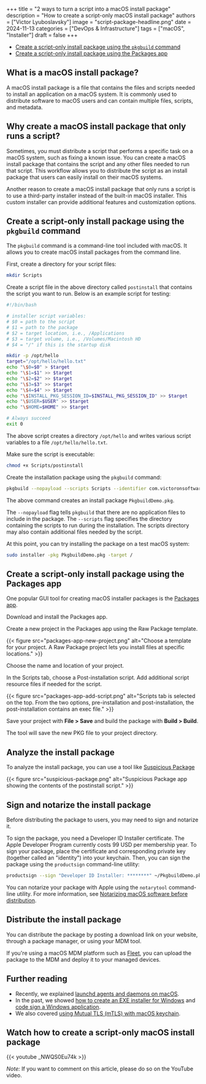 +++
title = "2 ways to turn a script into a macOS install package"
description = "How to create a script-only macOS install package"
authors = ["Victor Lyuboslavsky"]
image = "script-package-headline.png"
date = 2024-11-13
categories = ["DevOps & Infrastructure"]
tags = ["macOS", "Installer"]
draft = false
+++

- [Create a script-only install package using the `pkgbuild` command](#create-a-script-only-install-package-using-the-pkgbuild-command)
- [Create a script-only install package using the Packages app](#create-a-script-only-install-package-using-the-packages-app)

## What is a macOS install package?

A macOS install package is a file that contains the files and scripts needed to install an application on a macOS
system. It is commonly used to distribute software to macOS users and can contain multiple files, scripts, and metadata.

## Why create a macOS install package that only runs a script?

Sometimes, you must distribute a script that performs a specific task on a macOS system, such as fixing a known issue.
You can create a macOS install package that contains the script and any other files needed to run that script. This
workflow allows you to distribute the script as an install package that users can easily install on their macOS systems.

Another reason to create a macOS install package that only runs a script is to use a third-party installer instead of
the built-in macOS installer. This custom installer can provide additional features and customization options.

## Create a script-only install package using the `pkgbuild` command

The `pkgbuild` command is a command-line tool included with macOS. It allows you to create macOS install packages from
the command line.

First, create a directory for your script files:

```bash
mkdir Scripts
```

Create a script file in the above directory called `postinstall` that contains the script you want to run. Below is an
example script for testing:

```bash
#!/bin/bash

# installer script variables:
# $0 = path to the script
# $1 = path to the package
# $2 = target location, i.e., /Applications
# $3 = target volume, i.e., /Volumes/Macintosh HD
# $4 = "/" if this is the startup disk

mkdir -p /opt/hello
target="/opt/hello/hello.txt"
echo "\$0=$0" > $target
echo "\$1=$1" >> $target
echo "\$2=$2" >> $target
echo "\$3=$3" >> $target
echo "\$4=$4" >> $target
echo "\$INSTALL_PKG_SESSION_ID=$INSTALL_PKG_SESSION_ID" >> $target
echo "\$USER=$USER" >> $target
echo "\$HOME=$HOME" >> $target

# Always succeed
exit 0
```

The above script creates a directory `/opt/hello` and writes various script variables to a file `/opt/hello/hello.txt`.

Make sure the script is executable:

```bash
chmod +x Scripts/postinstall
```

Create the installation package using the `pkgbuild` command:

```bash
pkgbuild --nopayload --scripts Scripts --identifier com.victoronsoftware.pkgbuild-demo --version 1.0 PkgbuildDemo.pkg
```

The above command creates an install package `PkgbuildDemo.pkg`.

The `--nopayload` flag tells `pkgbuild` that there are no application files to include in the package. The `--scripts`
flag specifies the directory containing the scripts to run during the installation. The scripts directory may also
contain additional files needed by the script.

At this point, you can try installing the package on a test macOS system:

```bash
sudo installer -pkg PkgbuildDemo.pkg -target /
```

## Create a script-only install package using the Packages app

One popular GUI tool for creating macOS installer packages is the
[Packages app](http://s.sudre.free.fr/Software/Packages/about.html).

Download and install the Packages app.

Create a new project in the Packages app using the Raw Package template.

{{< figure src="packages-app-new-project.png" alt="Choose a template for your project. A Raw Package project lets you install files at specific locations." >}}

Choose the name and location of your project.

In the Scripts tab, choose a Post-installation script. Add additional script resource files if needed for the script.

{{< figure src="packages-app-add-script.png" alt="Scripts tab is selected on the top. From the two options, pre-installation and post-installation, the post-installation contains an exec file." >}}

Save your project with **File > Save** and build the package with **Build > Build**.

The tool will save the new PKG file to your project directory.

## Analyze the install package

To analyze the install package, you can use a tool like
[Suspicious Package](https://www.mothersruin.com/software/SuspiciousPackage/get.html)

{{< figure src="suspicious-package.png" alt="Suspicious Package app showing the contents of the postinstall script." >}}

## Sign and notarize the install package

Before distributing the package to users, you may need to sign and notarize it.

To sign the package, you need a Developer ID Installer certificate. The Apple Developer Program currently costs 99 USD
per membership year. To sign your package, place the certificate and corresponding private key (together called an
"identity") into your keychain. Then, you can sign the package using the `productsign` command-line utility:

```bash
productsign --sign "Developer ID Installer: ********" ~/PkgbuildDemo.pkg ~/PkgbuildDemo-signed.pkg
```

You can notarize your package with Apple using the `notarytool` command-line utility. For more information, see
[Notarizing macOS software before distribution](https://developer.apple.com/documentation/security/notarizing-macos-software-before-distribution?language=objc).

## Distribute the install package

You can distribute the package by posting a download link on your website, through a package manager, or using your MDM
tool.

If you're using a macOS MDM platform such as [Fleet](https://fleetdm.com/device-management), you can upload the package
to the MDM and deploy it to your managed devices.

## Further reading

- Recently, we explained [launchd agents and daemons on macOS](../macos-launchd-agents-and-daemons/).
- In the past, we showed [how to create an EXE installer for Windows](../exe-installer/) and
  [code sign a Windows application](../code-signing-windows/).
- We also covered [using Mutual TLS (mTLS) with macOS keychain](../mtls-with-apple-keychain/).

## Watch how to create a script-only macOS install package

{{< youtube _NWQS0Eu74k >}}

_Note:_ If you want to comment on this article, please do so on the YouTube video.
